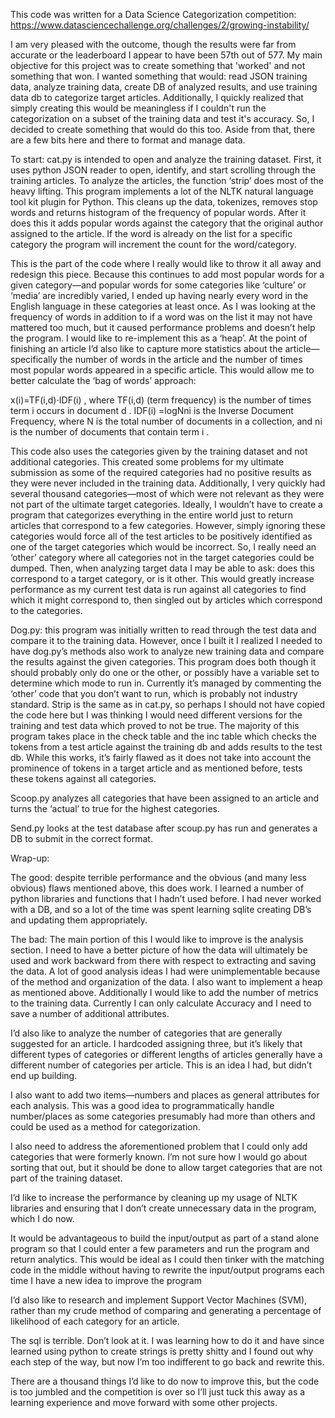 
This code was written for a Data Science Categorization competition: https://www.datasciencechallenge.org/challenges/2/growing-instability/

I am very pleased with the outcome, though the results were far from accurate or the leaderboard I appear to have been 57th out of 577. My main objective for this project was to create something that 'worked' and not something that won. I wanted something that would: read JSON training data, analyze training data, create DB of analyzed results, and use training data db to categorize target articles. Additionally, I quickly realized that simply creating this would be meaningless if I couldn't run the categorization on a subset of the training data and test it's accuracy. So, I decided to create something that would do this too. Aside from that, there are a few bits here and there to format and manage data. 

To start: cat.py is intended to open and analyze the training dataset. First, it uses python JSON reader to open, identify, and start scrolling through the training articles. To analyze the articles, the function ‘strip’ does most of the heavy lifting. This program implements a lot of the NLTK natural language tool kit plugin for Python. This cleans up the data, tokenizes, removes stop words and returns histogram of the frequency of popular words. After it does this it adds popular words against the category that the original author assigned to the article. If the word is already on the list for a specific category the program will increment the count for the word/category. 

This is the part of the code where I really would like to throw it all away and redesign this piece. Because this continues to add most popular words for a given category—and popular words for some categories like ‘culture’ or ‘media’ are incredibly varied, I ended up having nearly every word in the English language in these categories at least once. As I was looking at the frequency of words in addition to if a word was on the list it may not have mattered too much, but it caused performance problems and doesn’t help the program. I would like to re-implement this as a ‘heap’. At the point of finishing an article I’d also like to capture more statistics about the article—specifically the number of words in the article and the number of times most popular words appeared in a specific article. This would allow me to better calculate the ‘bag of words’ approach: 

x(i)=TF(i,d)⋅IDF(i) , where TF(i,d) (term frequency) is the number of times term i occurs in document d . IDF(i) =logNni is the Inverse Document Frequency, where N is the total number of documents in a collection, and ni is the number of documents that contain term i .

This code also uses the categories given by the training dataset and not additional categories. This created some problems for my ultimate submission as some of the required categories had no positive results as they were never included in the training data. Additionally, I very quickly had several thousand categories—most of which were not relevant as they were not part of the ultimate target categories. Ideally, I wouldn’t have to create a program that categorizes everything in the entire world just to return articles that correspond to a few categories. However, simply ignoring these categories would force all of the test articles to be positively identified as one of the target categories which would be incorrect. So, I really need an ‘other’ category where all categories not in the target categories could be dumped. Then, when analyzing target data I may be able to ask: does this correspond to a target category, or is it other. This would greatly increase performance as my current test data is run against all categories to find which it might correspond to, then singled out by articles which correspond to the categories. 

Dog.py: this program was initially written to read through the test data and compare it to the training data. However, once I built it I realized I needed to have dog.py’s methods also work to analyze new training data and compare the results against the given categories. This program does both though it should probably only do one or the other, or possibly have a variable set to determine which mode to run in. Currently it’s managed by commenting the ‘other’ code that you don’t want to run, which is probably not industry standard. Strip is the same as in cat.py, so perhaps I should not have copied the code here but I was thinking I would need different versions for the training and test data which proved to not be true. The majority of this program takes place in the check table and the inc table which checks the tokens from a test article against the training db and adds results to the test db. While this works, it’s fairly flawed as it does not take into account the prominence of tokens in a target article and as mentioned before, tests these tokens against all categories. 

Scoop.py analyzes all categories that have been assigned to an article and turns the ‘actual’ to true for the highest categories. 

Send.py looks at the test database after scoup.py has run and generates a DB to submit in the correct format. 


Wrap-up: 

The good: despite terrible performance and the obvious (and many less obvious) flaws mentioned above, this does work. I learned a number of python libraries and functions that I hadn’t used before. I had never worked with a DB, and so a lot of the time was spent learning sqlite creating DB’s and updating them appropriately. 

The bad: The main portion of this I would like to improve is the analysis section. I need to have a better picture of how the data will ultimately be used and work backward from there with respect to extracting and saving the data. A lot of good analysis ideas I had were unimplementable because of the method and organization of the data.  I also want to implement a heap as mentioned above. Additionally I would like to add the number of metrics to the training data. Currently I can only calculate Accuracy and I need to save a number of additional attributes.

I’d also like to analyze the number of categories that are generally suggested for an article. I hardcoded assigning three, but it’s likely that different types of categories or different lengths of articles generally have a different number of categories per article. This is an idea I had, but didn’t end up building. 

I also want to add two items—numbers and places as general attributes for each analysis. This was a good idea to programmatically handle number/places as some categories presumably had more than others and could be used as a method for categorization. 

I also need to address the aforementioned problem that I could only add categories that were formerly known. I’m not sure how I would go about sorting that out, but it should be done to allow target categories that are not part of the training dataset. 

I’d like to increase the performance by cleaning up my usage of NLTK libraries and ensuring that I don’t create unnecessary data in the program, which I do now.

It would be advantageous to build the input/output as part of a stand alone program so that I could enter a few parameters and run the program and return analytics. This would be ideal as I could then tinker with the matching code in the middle without having to rewrite the input/output programs each time I have a new idea to improve the program

I’d also like to research and implement Support Vector Machines (SVM), rather than my crude method of comparing and generating a percentage of likelihood of each category for an article. 

The sql is terrible. Don’t look at it. I was learning how to do it and have since learned using python to create strings is pretty shitty and I found out why each step of the way, but now I’m too indifferent to go back and rewrite this. 

There are a thousand things I’d like to do now to improve this, but the code is too jumbled and the competition is over so I’ll just tuck this away as a learning experience and move forward with some other projects.  

